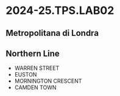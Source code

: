 # 2024-25.TPS.LAB02
## Metropolitana di Londra
## Northern Line
- WARREN STREET
- EUSTON
- MORNINGTON CRESCENT
- CAMDEN TOWN
